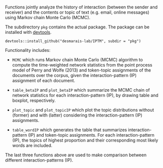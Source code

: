 Functions jointly analyze the history of interaction (between the sender and receiver) and the contents or topic of text (e.g. email, online messages) using Markov chain Monte Carlo (MCMC).

The subdirectory `pkg` contains the actual package. The package can be installed with [devtools](https://cran.r-project.org/package=devtools).

```{r}
devtools::install_github("desmarais-lab/IPTM", subdir = "pkg")
```

Functionality includes:

 - `MCMC` which runs Markov chain Monte Carlo (MCMC) algorithm to compute the time-weighted network statistics from the point process model of Perry and Wolfe (2013) and token-topic assignments of the documents over the corpus, given the interaction-pattern (IP) assignment of each document.

 - `table_betaIP` and `plot_betaIP` which summarize the MCMC chain of network statistics for each interaction-pattern (IP), by drawing table and boxplot, respectively.

 - `plot_topic` and `plot_topicIP` which plot the topic distributions without (former) and with (latter) considering the interaction-pattern (IP) assignments.

- `table_wordIP` which generates the table that summarizes interaction-pattern (IP) and token-topic assignments. For each interaction-pattern (IP), the topics of highest proportion and their corresponding most likely words are included.
 
The last three functions above are used to make comparison between different interaction-patterns (IP).
